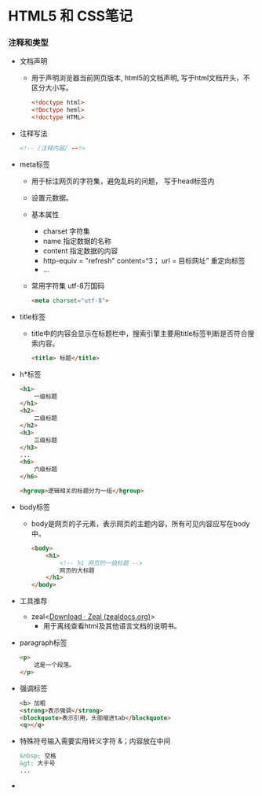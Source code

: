 # HTML5 和 CSS笔记



### 注释和类型



- 文档声明

  - 用于声明浏览器当前网页版本, html5的文档声明, 写于html文档开头，不区分大小写。

    ```html
    <!doctype html>
    <!Doctype heml>
    <!doctype HTML>
    ```

- 注释写法

  ```html
  <!-- /注释内容/ --!>
  ```

- meta标签

  - 用于标注网页的字符集，避免乱码的问题， 写于head标签内

  - 设置元数据。

  - 基本属性

    - charset 字符集
    - name 指定数据的名称
    - content 指定数据的内容
    - http-equiv = "refresh"  content=“3； url = 目标网址”  重定向标签
    - ...

  - 常用字符集 utf-8万国码

    ~~~ html
    <meta charset="utf-8">
    ~~~

    

- title标签

  - title中的内容会显示在标题栏中，搜索引擎主要用title标签判断是否符合搜索内容。

    ~~~html
    <title> 标题</title>
    ~~~

- h*标签

  ~~~html 
  <h1>
      一级标题
  </h1>
  <h2>
      二级标题
  </h2>
  <h3>
      三级标题
  </h3>
  ...
  <h6>
      六级标题
  </h6>
  
  <hgroup>逻辑相关的标题分为一组</hgroup>
  ~~~

  

- body标签

  - body是网页的子元素，表示网页的主题内容，所有可见内容应写在body中。

    ~~~ html
    <body>
        <h1>
            <!-- h1 网页的一级标题 -->
            网页的大标题
        </h1>
    </body>
    ~~~

- 工具推荐
  
  - zeal<[Download · Zeal (zealdocs.org)](https://zealdocs.org/download.html#windows)>
    - 用于离线查看html及其他语言文档的说明书。
  
- paragraph标签

  ~~~ html
  <p>
      这是一个段落。
  </p>
  ~~~

- 强调标签

  ~~~html
  <b> 加粗
  <strong>表示强调</strong>
  <blockquote>表示引用，头部缩进tab</blockquote>
  <q></q>
  ~~~

- 特殊符号输入需要实用转义字符 &；内容放在中间

  ~~~html
  &nbsp; 空格
  &gt; 大于号
  ...
  ~~~


- 